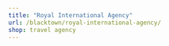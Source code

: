 ```yaml
---
title: "Royal International Agency"
url: /blacktown/royal-international-agency/
shop: travel agency
---
```

